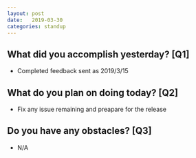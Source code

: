 ```yaml
---
layout:	post
date:	2019-03-30
categories:	standup
---
```

## What did you accomplish yesterday? [Q1]

- Completed feedback sent as 2019/3/15

## What do you plan on doing today? [Q2]

- Fix any issue remaining and preapare for the release

## Do you have any obstacles? [Q3]

- N/A